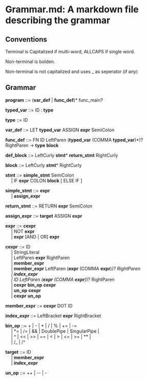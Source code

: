 # Grammar.md: A markdown file describing the grammar 

## Conventions
Terminal is Capitalized if multi-word, ALLCAPS if single word.

Non-terminal is bolden.

Non-terminal is not capitalized and uses _ as seperator (if any)


## Grammar


**program** ::= (**var_def** | **func_def**)* func_main? 

**typed_var** ::= ID : **type**

**type** ::= ID

**var_def** ::= LET **typed_var** ASSIGN **expr** SemiColon

**func_def** ::= FN ID LeftParen (**typed_var** (COMMA **typed_var**)*)?  RightParen -> **type** **block**


**def_block** ::= LeftCurly **stmt*** **return_stmt** RightCurly

**block** ::= LeftCurly **stmt***  RightCurly

**stmt** ::= **simple_stmt** SemiColon <br>
&emsp; | IF **expr** COLON **block** [ ELSE IF ]

**simple_stmt** ::= **expr** <br>
&emsp; | **assign_expr**

**return_stmt** ::= RETURN **expr** SemiColon

**assign_expr** ::= **target** ASSIGN **expr**

**expr** ::= **cexpr** <br>
&emsp; | NOT **expr** <br>
&emsp; | **expr** [AND | OR] **expr**

**cexpr** ::= ID <br>
&emsp; | StringLiteral <br>
&emsp; | LeftParen **expr** RightParen <br>
&emsp; | **member_expr** <br>
&emsp; | **member_expr** LeftParen (**expr** (COMMA **expr**)*)? RightParen <br>
&emsp; | **index_expr** <br>
&emsp; | ID LeftParen (**expr** (COMMA **expr**)*)? RightParen <br>
&emsp; | **cexpr** **bin_op** **cexpr** <br>
&emsp; | **un_op** **cexpr** <br>
&emsp; | **cexpr** **un_op** <br>

**member_expr** ::= **cexpr** DOT ID 

**index_expr** ::= LeftBracket  **expr** RightBracket

**bin_op** ::= + | - | * | / | % | += | -= <br>
&emsp; | *= | /= | && | DoublePipe | SingularPipe | <br>
&emsp; | ^ | << | >> | == | < | > | <= | >= | ** | <br>
&emsp; | /_ | /^ 


**target** ::= ID <br>
&emsp; | **member_expr** <br>
&emsp; | **index_expr** 

**un_op** ::= ++ | -- | -


